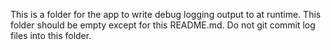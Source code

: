 This is a folder for the app to write debug logging output to at runtime.  This folder should be empty except for this README.md.  Do not git commit log files into this folder.
